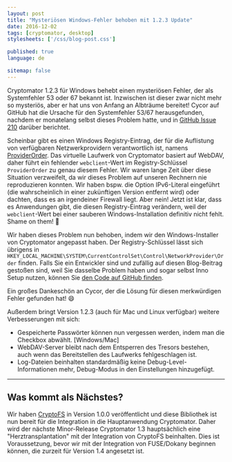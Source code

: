 ```yaml
---
layout: post
title: "Mysteriösen Windows-Fehler behoben mit 1.2.3 Update"
date: 2016-12-02
tags: [cryptomator, desktop]
stylesheets: ['/css/blog-post.css']

published: true
language: de

sitemap: false
---
```

Cryptomator 1.2.3 für Windows behebt einen mysteriösen Fehler, der als Systemfehler 53 oder 67 bekannt ist. Inzwischen ist dieser zwar nicht mehr so mysteriös, aber er hat uns von Anfang an Albträume bereitet! Cycor auf GitHub hat die Ursache für den Systemfehler 53/67 herausgefunden, nachdem er monatelang selbst dieses Problem hatte, und in <a href="https://github.com/cryptomator/cryptomator/issues/210#issuecomment-262034669" target="_blank">GitHub Issue 210</a> darüber berichtet.

Scheinbar gibt es einen Windows Registry-Eintrag, der für die Auflistung von verfügbaren Netzwerkprovidern verantwortlich ist, namens <a href="https://technet.microsoft.com/en-us/library/cc959369.aspx" target="_blank">ProviderOrder</a>. Das virtuelle Laufwerk von Cryptomator basiert auf WebDAV, daher führt ein fehlender `webclient`-Wert im Registry-Schlüssel `ProviderOrder` zu genau diesem Fehler. Wir waren lange Zeit über diese Situation verzweifelt, da wir dieses Problem auf unseren Rechnern nie reproduzieren konnten. Wir haben bspw. die Option IPv6-Literal eingeführt (die wahrscheinlich in einer zukünftigen Version entfernt wird) oder dachten, dass es an irgendeiner Firewall liegt. Aber nein! Jetzt ist klar, dass es Anwendungen gibt, die diesen Registry-Eintrag verändern, weil der `webclient`-Wert bei einer sauberen Windows-Installation definitiv nicht fehlt. Shame on them! :bell:

Wir haben dieses Problem nun behoben, indem wir den Windows-Installer von Cryptomator angepasst haben. Der Registry-Schlüssel lässt sich übrigens in `HKEY_LOCAL_MACHINE\SYSTEM\CurrentControlSet\Control\NetworkProvider\Order` finden. Falls Sie ein Entwickler sind und zufällig auf diesen Blog-Beitrag gestoßen sind, weil Sie dasselbe Problem haben und sogar selbst Inno Setup nutzen, können Sie <a href="https://github.com/cryptomator/cryptomator-win/blob/master/package/windows/Cryptomator.iss" target="_blank">den Code auf GitHub finden</a>.

Ein großes Dankeschön an Cycor, der die Lösung für diesen merkwürdigen Fehler gefunden hat! :smile:

Außerdem bringt Version 1.2.3 (auch für Mac und Linux verfügbar) weitere Verbesserungen mit sich:

- Gespeicherte Passwörter können nun vergessen werden, indem man die Checkbox abwählt. [Windows/Mac]
- WebDAV-Server bleibt nach dem Entsperren des Tresors bestehen, auch wenn das Bereitstellen des Laufwerks fehlgeschlagen ist.
- Log-Dateien beinhalten standardmäßig keine Debug-Level-Informationen mehr, Debug-Modus in den Einstellungen hinzugefügt.

<hr/>

## Was kommt als Nächstes?
Wir haben <a href="https://github.com/cryptomator/cryptofs" target="_blank">CryptoFS</a> in Version 1.0.0 veröffentlicht und diese Bibliothek ist nun bereit für die Integration in die Hauptanwendung Cryptomator. Daher wird der nächste Minor-Release Cryptomator 1.3 hauptsächlich eine "Herztransplantation" mit der Integration von CryptoFS beinhalten. Dies ist Voraussetzung, bevor wir mit der Integration von FUSE/Dokany beginnen können, die zurzeit für Version 1.4 angesetzt ist.
